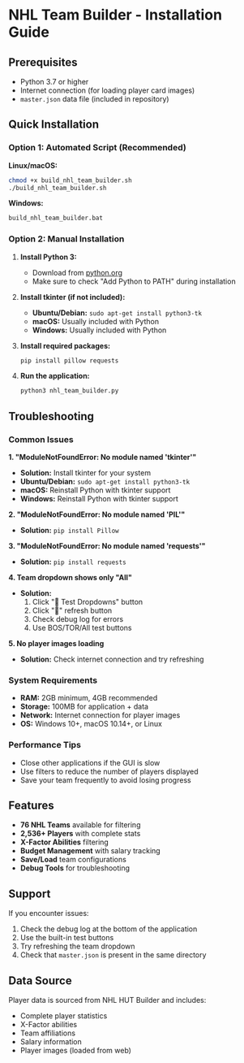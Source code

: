 # NHL Team Builder - Installation Guide

## Prerequisites

- Python 3.7 or higher
- Internet connection (for loading player card images)
- `master.json` data file (included in repository)

## Quick Installation

### Option 1: Automated Script (Recommended)

**Linux/macOS:**
```bash
chmod +x build_nhl_team_builder.sh
./build_nhl_team_builder.sh
```

**Windows:**
```cmd
build_nhl_team_builder.bat
```

### Option 2: Manual Installation

1. **Install Python 3:**
   - Download from [python.org](https://www.python.org/downloads/)
   - Make sure to check "Add Python to PATH" during installation

2. **Install tkinter (if not included):**
   - **Ubuntu/Debian:** `sudo apt-get install python3-tk`
   - **macOS:** Usually included with Python
   - **Windows:** Usually included with Python

3. **Install required packages:**
   ```bash
   pip install pillow requests
   ```

4. **Run the application:**
   ```bash
   python3 nhl_team_builder.py
   ```

## Troubleshooting

### Common Issues

**1. "ModuleNotFoundError: No module named 'tkinter'"**
- **Solution:** Install tkinter for your system
- **Ubuntu/Debian:** `sudo apt-get install python3-tk`
- **macOS:** Reinstall Python with tkinter support
- **Windows:** Reinstall Python with tkinter support

**2. "ModuleNotFoundError: No module named 'PIL'"**
- **Solution:** `pip install Pillow`

**3. "ModuleNotFoundError: No module named 'requests'"**
- **Solution:** `pip install requests`

**4. Team dropdown shows only "All"**
- **Solution:** 
  1. Click "🔧 Test Dropdowns" button
  2. Click "🔄" refresh button
  3. Check debug log for errors
  4. Use BOS/TOR/All test buttons

**5. No player images loading**
- **Solution:** Check internet connection and try refreshing

### System Requirements

- **RAM:** 2GB minimum, 4GB recommended
- **Storage:** 100MB for application + data
- **Network:** Internet connection for player images
- **OS:** Windows 10+, macOS 10.14+, or Linux

### Performance Tips

- Close other applications if the GUI is slow
- Use filters to reduce the number of players displayed
- Save your team frequently to avoid losing progress

## Features

- **76 NHL Teams** available for filtering
- **2,536+ Players** with complete stats
- **X-Factor Abilities** filtering
- **Budget Management** with salary tracking
- **Save/Load** team configurations
- **Debug Tools** for troubleshooting

## Support

If you encounter issues:
1. Check the debug log at the bottom of the application
2. Use the built-in test buttons
3. Try refreshing the team dropdown
4. Check that `master.json` is present in the same directory

## Data Source

Player data is sourced from NHL HUT Builder and includes:
- Complete player statistics
- X-Factor abilities
- Team affiliations
- Salary information
- Player images (loaded from web)